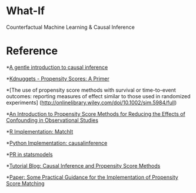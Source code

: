 # What-If
Counterfactual Machine Learning &amp; Causal Inference

# Reference
*[A gentle introduction to causal inference](http://blog.amitsharma.in/2016/06/27/a-gentle-introduction-to-causal-inference/)

*[Kdnuggets - Propensity Scores: A Primer](https://www.kdnuggets.com/2017/05/propensity-scores-primer.html)

*[The use of propensity score methods with survival or time-to-event outcomes: reporting measures of effect similar to those used in randomized experiments] (http://onlinelibrary.wiley.com/doi/10.1002/sim.5984/full)

*[An Introduction to Propensity Score Methods for Reducing the Effects of Confounding in Observational Studies](https://www.ncbi.nlm.nih.gov/pmc/articles/PMC3144483/)

*[R Implementation: MatchIt](https://cran.r-project.org/web/packages/MatchIt)

*[Python Implementation: causalinference](https://github.com/laurencium/causalinference)

*[PR in statsmodels](https://github.com/statsmodels/statsmodels/issues/2871)

*[Tutorial Blog: Causal Inference and Propensity Score Methods](http://www.florianwilhelm.info/2017/04/causal_inference_propensity_score/)



*[Paper: Some Practical Guidance for the Implementation of Propensity Score Matching](http://ftp.iza.org/dp1588.pdf)